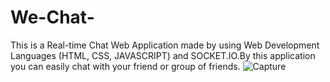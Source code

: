 # We-Chat-
This is a Real-time Chat Web Application made by using Web Development Languages (HTML, CSS, JAVASCRIPT) and SOCKET.IO.By this application you can easily chat with your friend or group of friends.
![Capture](https://user-images.githubusercontent.com/66171956/102358711-d5a6e280-3fd5-11eb-8bb3-0286d234509f.JPG)

